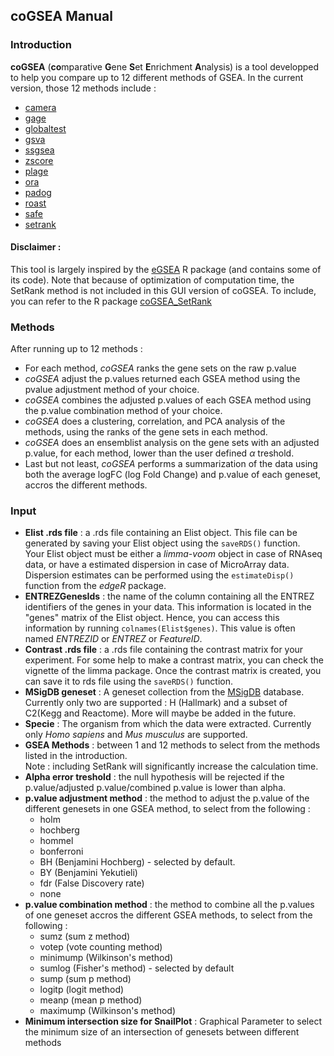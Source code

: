 
## coGSEA Manual

### Introduction

**coGSEA** (**co**mparative **G**ene **S**et **E**nrichment **A**nalysis) is a tool developped to help you compare up to 12 different methods of GSEA.
In the current version, those 12 methods include :
- [camera](http://www.bioconductor.org/packages/release/bioc/html/limma.html)
- [gage](https://bioconductor.org/packages/release/bioc/html/gage.html)
- [globaltest](https://bioconductor.org/packages/release/bioc/html/globaltest.html)
- [gsva](https://bioconductor.org/packages/release/bioc/html/GSVA.html)
- [ssgsea](https://bioconductor.org/packages/release/bioc/html/GSVA.html)
- [zscore](https://bioconductor.org/packages/release/bioc/html/GSVA.html)
- [plage](https://bioconductor.org/packages/release/bioc/html/GSVA.html)
- [ora](https://www.ncbi.nlm.nih.gov/pmc/articles/PMC3134237/)
- [padog](http://bioconductor.org/packages/release/bioc/html/PADOG.html)
- [roast](http://www.bioconductor.org/packages/release/bioc/html/limma.html)
- [safe](http://bioconductor.org/packages/release/bioc/html/safe.html)
- [setrank](https://bmcbioinformatics.biomedcentral.com/articles/10.1186/s12859-017-1571-6)

#### Disclaimer :
This tool is largely inspired by the [eGSEA](http://bioconductor.org/packages/release/bioc/html/EGSEA.html) R package (and contains some of its code).
Note that because of optimization of computation time, the SetRank method is not included in this GUI version of coGSEA. To include, you can refer to the R package [coGSEA_SetRank](https://gitlab.pasteur.fr/mborry/coGSEA_SetRank)

### Methods
After running up to 12 methods :
- For each method, *coGSEA* ranks the gene sets on the raw p.value
- *coGSEA* adjust the p.values returned each GSEA method using the pvalue adjustment method of your choice.
- *coGSEA* combines the adjusted p.values of each GSEA method using the p.value combination method of your choice.
- *coGSEA* does a clustering, correlation, and PCA analysis of the methods, using the ranks of the gene sets in each method.
- *coGSEA* does an ensemblist analysis on the gene sets with an adjusted p.value, for each method, lower than the user defined $\alpha$ treshold.
- Last but not least, *coGSEA* performs a summarization of the data using both the average logFC (log Fold Change) and p.value of each geneset, accros the different methods.

### Input
- **Elist .rds file** : a .rds file containing an Elist object. This file can be generated by saving your Elist object using the `saveRDS()` function.   
Your Elist object must be either a *limma-voom* object in case of RNAseq data, or have a estimated dispersion in case of MicroArray data. Dispersion estimates can be performed using the `estimateDisp()` function from the *edgeR* package.
- **ENTREZGenesIds** : the name of the column containing all the ENTREZ identifiers of the genes in your data. This information is located in the "genes" matrix of the Elist object. Hence, you can access this information by running `colnames(Elist$genes)`.
This value is often named *ENTREZID* or *ENTREZ* or *FeatureID*.
- **Contrast .rds file** : a .rds file containing the contrast matrix for your experiment. For some help to make a contrast matrix, you can check the vignette of the limma package.
Once the contrast matrix is created, you can save it to rds file using the `saveRDS()` function.
- **MSigDB geneset** : A geneset collection from the [MSigDB](http://software.broadinstitute.org/gsea/msigdb) database. Currently only two are supported : H (Hallmark) and a subset of C2(Kegg and Reactome). More will maybe be added in the future.
- **Specie** : The organism from which the data were extracted. Currently only *Homo sapiens* and *Mus musculus* are supported.
- **GSEA Methods** : between 1 and 12 methods to select from the methods listed in the introduction.   
Note : including SetRank will significantly increase the calculation time.
- **Alpha error treshold** : the null hypothesis will be rejected if the p.value/adjusted p.value/combined p.value is lower than alpha.
- **p.value adjustment method** : the method to adjust the p.value of the different genesets in one GSEA method, to select from the following :
	- holm
	- hochberg
	- hommel
	- bonferroni
	- BH (Benjamini Hochberg) - selected by default.
	- BY (Benjamini Yekutieli)
	- fdr (False Discovery rate)
	- none
- **p.value combination method** : the method to combine all the p.values of one geneset accros the different GSEA methods, to select from the following :
	- sumz (sum z method)
	- votep (vote counting method)
	- minimump (Wilkinson's method)
	- sumlog (Fisher's method) - selected by default
	- sump (sum p method)
	- logitp (logit method)
	- meanp (mean p method)
	- maximump (Wilkinson's method)
- **Minimum intersection size for SnailPlot** : Graphical Parameter to select the minimum size of an intersection of genesets between different methods
